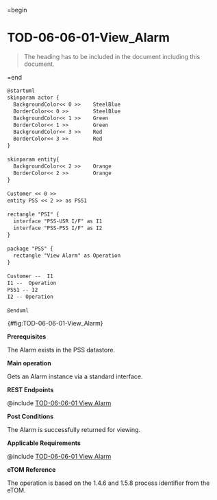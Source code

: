 =begin

# TOD-06-06-01-View_Alarm

> The heading has to be included in the document including this document.

=end

```plantuml
@startuml
skinparam actor {
  BackgroundColor<< 0 >> 	SteelBlue
  BorderColor<< 0 >> 		SteelBlue
  BackgroundColor<< 1 >> 	Green
  BorderColor<< 1 >> 		Green
  BackgroundColor<< 3 >> 	Red
  BorderColor<< 3 >> 		Red
}

skinparam entity{
  BackgroundColor<< 2 >> 	Orange
  BorderColor<< 2 >> 		Orange
}

Customer << 0 >> 
entity PSS << 2 >> as PSS1

rectangle "PSI" {
  interface "PSS-USR I/F" as I1
  interface "PSS-PSS I/F" as I2
}

package "PSS" {
  rectangle "View Alarm" as Operation
}

Customer --  I1
I1 --  Operation
PSS1 -- I2
I2 -- Operation

@enduml

```

![**TOD-06-06-01**: View Alarm](../../common/pixel.png){#fig:TOD-06-06-01-View_Alarm}

**Prerequisites**

The Alarm exists in the PSS datastore.

**Main operation**

Gets an Alarm instance via a standard interface.

**REST Endpoints**

@include [TOD-06-06-01 View Alarm](endpoints/TOD-06-06-01-View_Alarm-endpoints.md)

**Post Conditions**

The Alarm is successfully returned for viewing.

**Applicable Requirements**

@include [TOD-06-06-01 View Alarm](requirements/TOD-06-06-01-View_Alarm-requirements.md)

**eTOM Reference**

The operation is based on the 1.4.6 and 1.5.8 process identifier from the eTOM.
